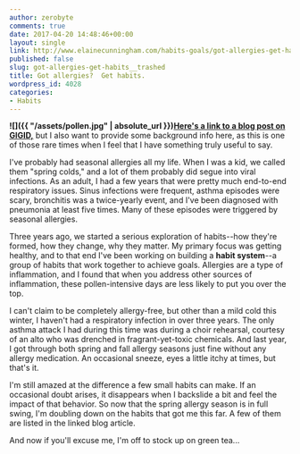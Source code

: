 ```yaml
---
author: zerobyte
comments: true
date: 2017-04-20 14:48:46+00:00
layout: single
link: http://www.elainecunningham.com/habits-goals/got-allergies-get-habits__trashed/
published: false
slug: got-allergies-get-habits__trashed
title: Got allergies?  Get habits.
wordpress_id: 4028
categories:
- Habits
---
```


**![]({{ "/assets/pollen.jpg" | absolute_url }})[Here's a link to a blog post on GIGID,](http://ow.ly/CawG30b14jM)** but I also want to provide some background info here, as this is one of those rare times when I feel that I have something truly useful to say.

I've probably had seasonal allergies all my life. When I was a kid, we called them "spring colds," and a lot of them probably did segue into viral infections. As an adult, I had a few years that were pretty much end-to-end respiratory issues. Sinus infections were frequent, asthma episodes were scary, bronchitis was a twice-yearly event, and I've been diagnosed with pneumonia at least five times. Many of these episodes were triggered by seasonal allergies.

Three years ago, we started a serious exploration of habits--how they're formed, how they change, why they matter. My primary focus was getting healthy, and to that end I've been working on building a **habit system**--a group of habits that work together to achieve goals. Allergies are a type of inflammation, and I found that when you address other sources of inflammation, these pollen-intensive days are less likely to put you over the top.

I can't claim to be completely allergy-free, but other than a mild cold this winter, I haven't had a respiratory infection in over three years. The only asthma attack I had during this time was during a choir rehearsal, courtesy of an alto who was drenched in fragrant-yet-toxic chemicals. And last year, I got through both spring and fall allergy seasons just fine without any allergy medication. An occasional sneeze, eyes a little itchy at times, but that's it.

I'm still amazed at the difference a few small habits can make. If an occasional doubt arises, it disappears when I backslide a bit and feel the impact of that behavior. So now that the spring allergy season is in full swing, I'm doubling down on the habits that got me this far. A few of them are listed in the linked blog article.

And now if you'll excuse me, I'm off to stock up on green tea...
